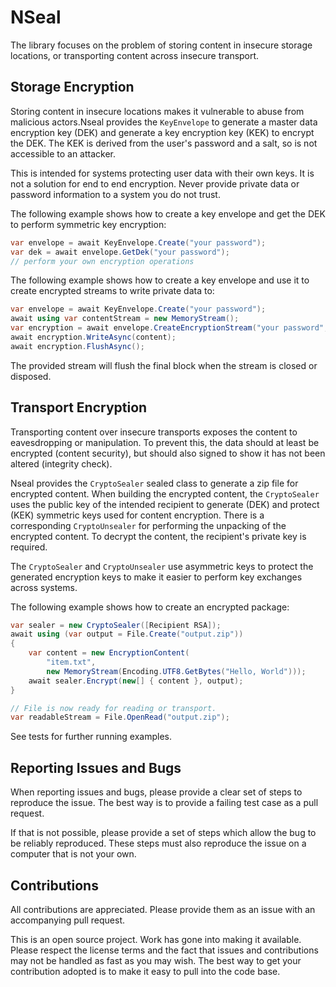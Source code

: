 # NSeal

The library focuses on the problem of storing content in insecure storage locations, or transporting content across insecure transport.

## Storage Encryption

Storing content in insecure locations makes it vulnerable to abuse from malicious actors.Nseal provides the ```KeyEnvelope``` to generate a master data encryption key (DEK) and generate a key encryption key (KEK) to encrypt the DEK. The KEK is derived from the user's password and a salt, so is not accessible to an attacker.

This is intended for systems protecting user data with their own keys. It is not a solution for end to end encryption. Never provide private data or password information to a system you do not trust.

The following example shows how to create a key envelope and get the DEK to perform symmetric key encryption:

```csharp
var envelope = await KeyEnvelope.Create("your password");
var dek = await envelope.GetDek("your password");
// perform your own encryption operations
```

The following example shows how to create a key envelope and use it to create encrypted streams to write private data to:

```csharp
var envelope = await KeyEnvelope.Create("your password");
await using var contentStream = new MemoryStream();
var encryption = await envelope.CreateEncryptionStream("your password", contentStream);
await encryption.WriteAsync(content);
await encryption.FlushAsync();
```

The provided stream will flush the final block when the stream is closed or disposed.

## Transport Encryption

Transporting content over insecure transports exposes the content to eavesdropping or manipulation. To prevent this, the data should at least be encrypted (content security), but should also signed to show it has not been altered (integrity check).

Nseal provides the ```CryptoSealer``` sealed class to generate a zip file for encrypted content. When building the encrypted content, the ```CryptoSealer``` uses the public key of the intended recipient to generate (DEK) and protect (KEK) symmetric keys used for content encryption. There is a corresponding ```CryptoUnsealer``` for performing the unpacking of the encrypted content. To decrypt the content, the recipient's private key is required.

The ```CryptoSealer``` and ```CryptoUnsealer``` use asymmetric keys to protect the generated encryption keys to make it easier to perform key exchanges across systems.

The following example shows how to create an encrypted package:

```csharp
var sealer = new CryptoSealer([Recipient RSA]);
await using (var output = File.Create("output.zip"))
{
    var content = new EncryptionContent(
        "item.txt",
        new MemoryStream(Encoding.UTF8.GetBytes("Hello, World")));
    await sealer.Encrypt(new[] { content }, output);
}

// File is now ready for reading or transport.
var readableStream = File.OpenRead("output.zip");
```

See tests for further running examples.

## Reporting Issues and Bugs

When reporting issues and bugs, please provide a clear set of steps to reproduce the issue. The best way is to provide a failing test case as a pull request.

If that is not possible, please provide a set of steps which allow the bug to be reliably reproduced. These steps must also reproduce the issue on a computer that is not your own.

## Contributions

All contributions are appreciated. Please provide them as an issue with an accompanying pull request.

This is an open source project. Work has gone into making it available. Please respect the license terms and the fact that issues and contributions may not be handled as fast as you may wish. The best way to get your contribution adopted is to make it easy to pull into the code base.
